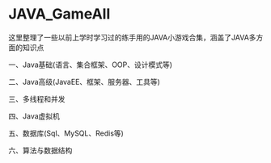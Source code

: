 # JAVA_GameAll
这里整理了一些以前上学时学习过的练手用的JAVA小游戏合集，涵盖了JAVA多方面的知识点

一、Java基础(语言、集合框架、OOP、设计模式等)

 二、Java高级(JavaEE、框架、服务器、工具等)
 
 三、多线程和并发
 
 四、Java虚拟机
 
 五、数据库(Sql、MySQL、Redis等)
 
 六、算法与数据结构
